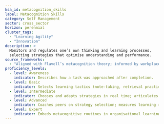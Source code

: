 ```yaml
---
ksa_id: metacognition_skills
label: Metacognition Skills
category: Self Management
sector: cross_sector
horizon: perennial
cluster_tags:
  - "Learning Agility"
  - "Innovation"
description: >
  Monitors and regulates one’s own thinking and learning processes,
  selecting strategies that optimise understanding and performance.
source_frameworks:
  - "Aligned with Flavell’s metacognition theory; informed by workplace-learning research"
proficiency_levels:
  - level: Awareness
    indicator: Describes how a task was approached after completion.
  - level: Basic
    indicator: Selects learning tactics (note-taking, retrieval practice) and evaluates basic effectiveness.
  - level: Intermediate
    indicator: Chooses and adapts strategies in real time; articulates why a method works or fails.
  - level: Advanced
    indicator: Coaches peers on strategy selection; measures learning return on investment (ROI) for projects.
  - level: Expert
    indicator: Embeds metacognitive routines in organisational learning systems; innovates new reflection frameworks for complex problem-solving.
---
```

